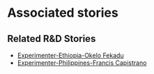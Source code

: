 # Associated stories

<!-- !!DO NOT REMOVE!! start autogenerated hyperlinks -->
## Related R&D Stories
- [Experimenter\-Ethiopia\-Okelo Fekadu](/RnD-Archive/stories/?doc=Experimenters_ETH)
- [Experimenter\-Philippines\-Francis Capistrano](/RnD-Archive/stories/?doc=Experimenters_PHL)
<!-- !!DO NOT REMOVE!! end autogenerated hyperlinks -->